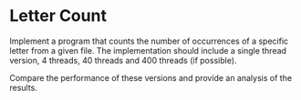 # Letter Count
Implement a program that counts the number of occurrences of a specific letter from a given file. The implementation should include a single thread version, 4 threads, 40 threads and 400 threads (if possible).

Compare the performance of these versions and provide an analysis of the results.